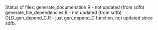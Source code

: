 Status of files: 
generate_documenation.R - not updated (from sdfb)
generate_file_dependencies.R - not updated (from sdfb)
OLD_gen_depend_C.R - just gen_depend_C function. not updated since sdfb. 
